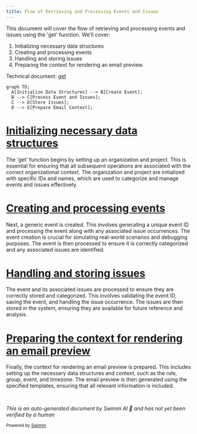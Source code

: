 ```yaml
---
title: Flow of Retrieving and Processing Events and Issues
---
```

This document will cover the flow of retrieving and processing events and issues using the 'get' function. We'll cover:

1. Initializing necessary data structures
2. Creating and processing events
3. Handling and storing issues
4. Preparing the context for rendering an email preview.

Technical document: <SwmLink doc-title="get">[get](/.swm/overview-of-the-get-function-flow.10pdhtie.sw.md)</SwmLink>

```mermaid
graph TD;
  A[Initialize Data Structures] --> B[Create Event];
  B --> C[Process Event and Issues];
  C --> D[Store Issues];
  D --> E[Prepare Email Context];
```

# [Initializing necessary data structures](https://app.swimm.io/repos/Z2l0aHViJTNBJTNBc2VudHJ5LWRlbW8tMSUzQSUzQVN3aW1tLURlbW8=/docs/10pdhtie#handling-and-processing-events-and-issues)

The 'get' function begins by setting up an organization and project. This is essential for ensuring that all subsequent operations are associated with the correct organizational context. The organization and project are initialized with specific IDs and names, which are used to categorize and manage events and issues effectively.

# [Creating and processing events](https://app.swimm.io/repos/Z2l0aHViJTNBJTNBc2VudHJ5LWRlbW8tMSUzQSUzQVN3aW1tLURlbW8=/docs/10pdhtie#creating-a-generic-event)

Next, a generic event is created. This involves generating a unique event ID and processing the event along with any associated issue occurrences. The event creation is crucial for simulating real-world scenarios and debugging purposes. The event is then processed to ensure it is correctly categorized and any associated issues are identified.

# [Handling and storing issues](https://app.swimm.io/repos/Z2l0aHViJTNBJTNBc2VudHJ5LWRlbW8tMSUzQSUzQVN3aW1tLURlbW8=/docs/10pdhtie#processing-event-and-issue-occurrence)

The event and its associated issues are processed to ensure they are correctly stored and categorized. This involves validating the event ID, saving the event, and handling the issue occurrence. The issues are then stored in the system, ensuring they are available for future reference and analysis.

# [Preparing the context for rendering an email preview](https://app.swimm.io/repos/Z2l0aHViJTNBJTNBc2VudHJ5LWRlbW8tMSUzQSUzQVN3aW1tLURlbW8=/docs/10pdhtie#handling-and-processing-events-and-issues)

Finally, the context for rendering an email preview is prepared. This includes setting up the necessary data structures and context, such as the rule, group, event, and timezone. The email preview is then generated using the specified templates, ensuring that all relevant information is included.

&nbsp;

*This is an auto-generated document by Swimm AI 🌊 and has not yet been verified by a human*

<SwmMeta version="3.0.0" repo-id="Z2l0aHViJTNBJTNBc2VudHJ5LWRlbW8tMSUzQSUzQVN3aW1tLURlbW8=" repo-name="sentry-demo-1" doc-type="product-flows"><sup>Powered by [Swimm](/)</sup></SwmMeta>

